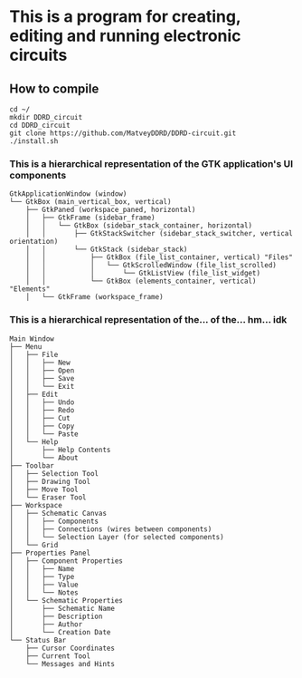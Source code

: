 # This is a program for creating, editing and running electronic circuits

## How to compile

```console
cd ~/
mkdir DDRD_circuit
cd DDRD_circuit
git clone https://github.com/MatveyDDRD/DDRD-circuit.git
./install.sh
``` 

### This is a hierarchical representation of the GTK application's UI components

    GtkApplicationWindow (window)
    └── GtkBox (main_vertical_box, vertical)
        ├── GtkPaned (workspace_paned, horizontal)
        │   ├── GtkFrame (sidebar_frame)
        │   │   └── GtkBox (sidebar_stack_container, horizontal)
        │   │       ├── GtkStackSwitcher (sidebar_stack_switcher, vertical orientation)
        │   │       └── GtkStack (sidebar_stack)
        │   │           ├── GtkBox (file_list_container, vertical) "Files"
        │   │           │   └── GtkScrolledWindow (file_list_scrolled)
        │   │           │       └── GtkListView (file_list_widget)
        │   │           └── GtkBox (elements_container, vertical) "Elements"
        │   └── GtkFrame (workspace_frame)


### This is a hierarchical representation of the... of the... hm... idk

    Main Window
    ├── Menu
    │   ├── File
    │   │   ├── New
    │   │   ├── Open
    │   │   ├── Save
    │   │   └── Exit
    │   ├── Edit
    │   │   ├── Undo
    │   │   ├── Redo
    │   │   ├── Cut
    │   │   ├── Copy
    │   │   └── Paste
    │   └── Help
    │       ├── Help Contents
    │       └── About
    ├── Toolbar
    │   ├── Selection Tool
    │   ├── Drawing Tool
    │   ├── Move Tool
    │   └── Eraser Tool
    ├── Workspace
    │   ├── Schematic Canvas
    │   │   ├── Components
    │   │   ├── Connections (wires between components)
    │   │   └── Selection Layer (for selected components)
    │   └── Grid
    ├── Properties Panel
    │   ├── Component Properties
    │   │   ├── Name
    │   │   ├── Type
    │   │   ├── Value
    │   │   └── Notes
    │   └── Schematic Properties
    │       ├── Schematic Name
    │       ├── Description
    │       ├── Author
    │       └── Creation Date
    └── Status Bar
        ├── Cursor Coordinates
        ├── Current Tool
        └── Messages and Hints
